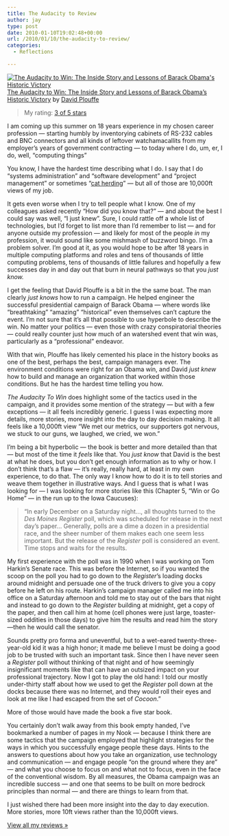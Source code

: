 ```yaml
---
title: The Audacity to Review
author: jay
type: post
date: 2010-01-10T19:02:48+00:00
url: /2010/01/10/the-audacity-to-review/
categories:
  - Reflections

---
```

[![The Audacity to Win: The Inside Story and Lessons of Barack Obama's Historic Victory][1]][2] [The Audacity to Win: The Inside Story and Lessons of Barack Obama’s Historic Victory][2] by [David Plouffe][3]

> My rating: [3 of 5 stars][4]

I am coming up this summer on 18 years experience in my chosen career profession — starting humbly by inventorying cabinets of RS-232 cables and BNC connectors and all kinds of leftover watchamacallits from my employer’s years of government contracting — to today where I do, um, er, I do, well, “computing things”

You know, I have the hardest time describing what I do. I say that I do “systems administration” and “software development” and “project management” or sometimes “[cat herding][5]” — but all of those are 10,000ft views of my job.

It gets even worse when I try to tell people what I know. One of my colleagues asked recently “How did you know that?” — and about the best I could say was well, “I just knew”. Sure, I could rattle off a whole list of technologies, but I’d forget to list more than I’d remember to list — and for anyone outside my profession — and likely for most of the people _in_ my profession, it would sound like some mishmash of buzzword bingo. I’m a problem solver. I’m good at it, as you would hope to be after 18 years in multiple computing platforms and roles and tens of thousands of little computing problems, tens of thousands of little failures and hopefully a few successes day in and day out that burn in neural pathways so that you _just know._

I get the feeling that David Plouffe is a bit in the the same boat. The man clearly _just knows_ how to run a campaign. He helped engineer the successful presidential campaign of Barack Obama — where words like “breathtaking” “amazing” “historical” even themselves can’t capture the event. I’m not sure that it’s all that possible to use hyperbole to describe the win. No matter your politics — even those with crazy conspiratorial theories — could really counter just how much of an watershed event that win was, particularly as a “professional” endeavor.

With that win, Plouffe has likely cemented his place in the history books as one of the best, perhaps the best, campaign managers ever. The environment conditions were right for an Obama win, and David _just knew_ how to build and manage an organization that worked within those conditions. But he has the hardest time telling you how.

_The Audacity To Win_ does highlight some of the tactics used in the campaign, and it provides some mention of the strategy — but with a few exceptions — it all feels incredibly generic. I guess I was expecting more details, more stories, more insight into the day to day decision making. It all feels like a 10,000ft view “We met our metrics, our supporters got nervous, we stuck to our guns, we laughed, we cried, we won.”

I’m being a bit hyperbolic — the book is better and more detailed than that — but most of the time it _feels_ like that. You _just know_ that David is the best at what he does, but you don’t get enough information as to why or how. I don’t think that’s a flaw — it’s really, really hard, at least in my own experience, to do that. The only way I know how to do it is to tell stories and weave them together in illustrative ways. And I guess that is what I was looking for — I was looking for more stories like this (Chapter 5, “Win or Go Home” — in the run up to the Iowa Caucuses):

> “In early December on a Saturday night…, all thoughts turned to the _Des Moines Register_ poll, which was scheduled for release in the next day’s paper… Generally, polls are a dime a dozen in a presidential race, and the sheer number of them makes each one seem less important. But the release of the _Register_ poll is considered an event. Time stops and waits for the results.

My first experience with the poll was in 1990 when I was working on Tom Harkin’s Senate race. This was before the Internet, so if you wanted the scoop on the poll you had to go down to the _Register_’s loading docks around midnight and persuade one of the truck drivers to give you a copy before he left on his route. Harkin’s campaign manager called me into his office on a Saturday afternoon and told me to stay out of the bars that night and instead to go down to the _Register_ building at midnight, get a copy of the paper, and then call him at home (cell phones were just large, toaster-sized oddities in those days) to give him the results and read him the story—then he would call the senator.

Sounds pretty pro forma and uneventful, but to a wet-eared twenty-three-year-old kid it was a high honor; it made me believe I must be doing a good job to be trusted with such an important task. Since then I have never seen a _Register_ poll without thinking of that night and of how seemingly insignificant moments like that can have an outsized impact on your professional trajectory. Now I got to play the old hand: I told our mostly under-thirty staff about how we used to get the _Register_ poll down at the docks because there was no Internet, and they would roll their eyes and look at me like I had escaped from the set of _Cocoon_.”

More of those would have made the book a five star book.

You certainly don’t walk away from this book empty handed, I’ve bookmarked a number of pages in my Nook — because I think there are some tactics that the campaign employed that highlight strategies for the ways in which you successfully engage people these days. Hints to the answers to questions about how you take an organization, use technology and communication — and engage people “on the ground where they are” — and what you choose to focus on and what not to focus, even in the face of the conventional wisdom. By all measures, the Obama campaign was an incredible success — and one that seems to be built on more bedrock principles than normal — and there are things to learn from that.

I just wished there had been more insight into the day to day execution. More stories, more 10ft views rather than the 10,000ft views.

[View all my reviews »][6]

 [1]: http://ecx.images-amazon.com/images/I/41EYuA0xjsL._SX106_.jpg
 [2]: http://www.goodreads.com/book/show/6452758-the-audacity-to-win
 [3]: http://www.goodreads.com/author/show/2897135.David_Plouffe
 [4]: http://www.goodreads.com/review/show/80107034
 [5]: http://www.youtube.com/watch?v=1SmgLtg1Izw
 [6]: http://www.goodreads.com/review/list/3015726-jason-young